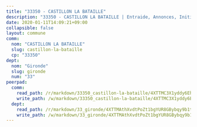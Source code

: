 ```yaml
---
title: "33350 - CASTILLON LA BATAILLE"
description: "33350 - CASTILLON LA BATAILLE | Entraide, Annonces, Initiatives"
date: 2020-01-11T14:09:21+09:00
collapsible: false
layout: commune
comm:
  nom: "CASTILLON LA BATAILLE"
  slug: castillon-la-bataille
  cp: "33350"
dept:
  nom: "Gironde"
  slug: gironde
  num: "33"
peerpad:
  comm:
    read_path: /r/markdown/33350_castillon-la-bataille/4XTTMC3X1yddy6Ehiryz1o4tYUZ9gUbhFkWN4P4MPDJa1J7ef
    write_path: /w/markdown/33350_castillon-la-bataille/4XTTMC3X1yddy6Ehiryz1o4tYUZ9gUbhFkWN4P4MPDJa1J7ef-K3TgU6ijHKi3gEfe1XnBHBMfuEQQavGNw3LVqjo4sFAVj3Yav4RLGBtLtpCJBWmrA2bKY5Lp3feq9deHysYHp7oTuMDjQvipabjnJVvYMzvC9xhkZmSi1U1xZqB69FpLfnMz3TH1
  dept:
    read_path: /r/markdown/33_gironde/4XTTMAthXvdtPoZt1bgYUR8GBybqy9b1tLUaaKDw5iKj57LRt
    write_path: /w/markdown/33_gironde/4XTTMAthXvdtPoZt1bgYUR8GBybqy9b1tLUaaKDw5iKj57LRt-K3TgU8ogmN5s8hbKrZhkV9P1KQiFepNWXjoYRvdMTW1jt7eRXTmrjG677tN9mcUTsALjzYGgb8mvcrYPJn2Jd8cTiBmF9aZcbgdcQL1kzCPJnSf6X8tpEcGPdTr5qT6cQqEpt6oQ
---
```


